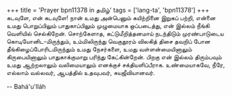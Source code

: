 +++
title = 'Prayer bpn11378 in தமிழ்'
tags = ['lang-ta', 'bpn11378']
+++
கடவுளே, என் கடவுளே! நான் உமது அன்பெனும் கயிற்றினை இறுகப் பற்றி, என்னை உமது பொறுப்பிலும் பாதுகாப்பிலும் முழுமையாக ஒப்படைத்து, என் இல்லம் நீங்கி வெளியில் செல்கிறேன். சொற்கேளாத, கட்டுமீறித்தனமாய் நடந்திடும் முரண்பாடுடைய கொடியோனிட-மிருந்தும், உம்மிலிருந்து வெகுதூரம் விலகித் திசை தவறிப் போன தீங்கிழைப்போரிடமிருந்தும் உமது நேசர்களை, உமது வள்ளன்மையினாலும் கிருபையினாலும் பாதுகாக்குமாறு பரிந்து கேட்கின்றேன். பிறகு என் இல்லம் திரும்பவும் உமது ஆற்றலாலும் வலிமையாலும் எனக்குச் சக்தியளிப்பீராக. உண்மையாகவே, நீரே, எல்லாம் வல்லவர், ஆபத்தில் உதவுபவர், சுயஜீவியானவர்.

-- Bahá'u'lláh
